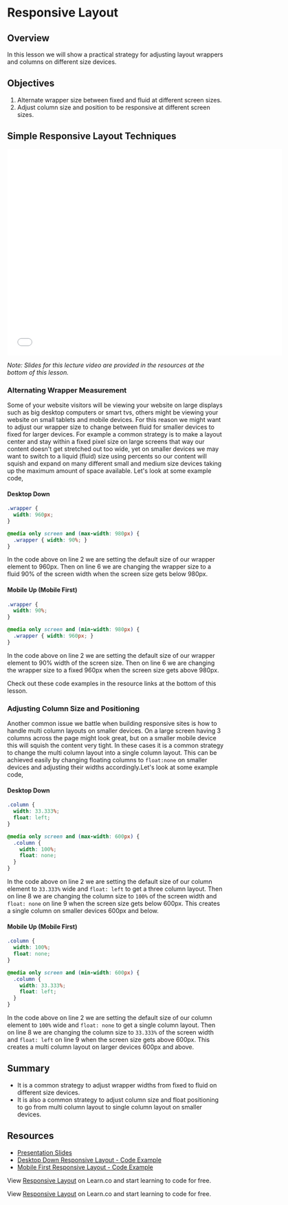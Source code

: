 # Responsive Layout

## Overview

In this lesson we will show a practical strategy for adjusting layout wrappers and columns on different size devices.

## Objectives

1. Alternate wrapper size between fixed and fluid at different screen sizes.
2. Adjust column size and position to be responsive at different screen sizes.

## Simple Responsive Layout Techniques

<iframe width="640" height="480" src="//www.youtube.com/embed/ifbnTWVH6hM?rel=0" frameborder="0" allowfullscreen></iframe>

*Note: Slides for this lecture video are provided in the resources at the bottom of this lesson.*

### Alternating Wrapper Measurement

Some of your website visitors will be viewing your website on large displays such as big desktop computers or smart tvs, others might be viewing your website on small tablets and mobile devices. For this reason we might want to adjust our wrapper size to change between fluid for smaller devices to fixed for larger devices. For example a common strategy is to make a layout center and stay within a fixed pixel size on large screens that way our content doesn't get stretched out too wide, yet on smaller devices we may want to switch to a liquid (fluid) size using percents so our content will squish and expand on many different small and medium size devices taking up the maximum amount of space available. Let's look at some example code,

#### Desktop Down

```css
.wrapper { 
  width: 960px; 
}

@media only screen and (max-width: 980px) {
  .wrapper { width: 90%; }
}
```

In the code above on line 2 we are setting the default size of our wrapper element to 960px. Then on line 6 we are changing the wrapper size to a fluid 90% of the screen width when the screen size gets below 980px.

#### Mobile Up (Mobile First)

```css
.wrapper { 
  width: 90%; 
}

@media only screen and (min-width: 980px) {
  .wrapper { width: 960px; }
}
```

In the code above on line 2 we are setting the default size of our wrapper element to 90% width of the screen size. Then on line 6 we are changing the wrapper size to a fixed 960px when the screen size gets above 980px.

Check out these code examples in the resource links at the bottom of this lesson. 

### Adjusting Column Size and Positioning

Another common issue we battle when building responsive sites is how to handle multi column layouts on smaller devices. On a large screen having 3 columns across the page might look great, but on a smaller mobile device this will squish the content very tight. In these cases it is a common strategy to change the multi column layout into a single column layout. This can be achieved easily by changing floating columns to `float:none` on smaller devices and adjusting their widths accordingly.Let's look at some example code,

#### Desktop Down

```css
.column { 
  width: 33.333%;
  float: left; 
}

@media only screen and (max-width: 600px) {
  .column { 
    width: 100%;
    float: none;
  }
}
```

In the code above on line 2 we are setting the default size of our column element to `33.333%` wide and `float: left` to get a three column layout. Then on line 8 we are changing the column size to `100%` of the screen width and `float: none` on line 9 when the screen size gets below 600px. This creates a single column on smaller devices 600px and below.

#### Mobile Up (Mobile First)

```css
.column { 
  width: 100%;
  float: none; 
}

@media only screen and (min-width: 600px) {
  .column { 
    width: 33.333%;
    float: left;
  }
}
```

In the code above on line 2 we are setting the default size of our column element to `100%` wide and `float: none` to get a single column layout. Then on line 8 we are changing the column size to `33.333%` of the screen width and `float: left` on line 9 when the screen size gets above 600px. This creates a multi column layout on larger devices 600px and above.

## Summary

- It is a common strategy to adjust wrapper widths from fixed to fluid on different size devices.
- It is also a common strategy to adjust column size and float positioning to go from multi column layout to single column layout on smaller devices.

## Resources

- [Presentation Slides](https://docs.google.com/presentation/d/1j_i5pGPB5lHbgr4fpdUDheRBv2kAeOk_yhfd1Uc2f3s/edit?usp=sharing)
- [Desktop Down Responsive Layout - Code Example](http://jsfiddle.net/flatiron_school/jERBH/4/)
- [Mobile First Responsive Layout - Code Example](http://jsfiddle.net/flatiron_school/jERBH/5/)

<p data-visibility='hidden'>View <a href='https://learn.co/lessons/responsive-layout' title='Responsive Layout'>Responsive Layout</a> on Learn.co and start learning to code for free.</p>

<p data-visibility='hidden'>View <a href='https://learn.co/lessons/responsive-layout'>Responsive Layout</a> on Learn.co and start learning to code for free.</p>
